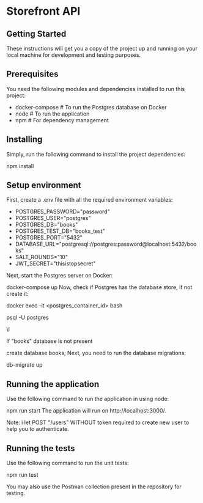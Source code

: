 # Storefront API

## Getting Started

These instructions will get you a copy of the project up and running on your local machine for development and testing purposes.

## Prerequisites

You need the following modules and dependencies installed to run this project:

- docker-compose # To run the Postgres database on Docker
- node # To run the application
- npm # For dependency management

## Installing

Simply, run the following command to install the project dependencies:

npm install

## Setup environment

First, create a .env file with all the required environment variables:

- POSTGRES_PASSWORD="password"
- POSTGRES_USER="postgres"
- POSTGRES_DB="books"
- POSTGRES_TEST_DB="books_test"
- POSTGRES_PORT="5432"
- DATABASE_URL="postgresql://postgres:password@localhost:5432/books"
- SALT_ROUNDS="10"
- JWT_SECRET="thisistopsecret"

Next, start the Postgres server on Docker:

docker-compose up
Now, check if Postgres has the database store, if not create it:

docker exec -it <postgres_container_id> bash

psql -U postgres

\l

If "books" database is not present

create database books;
Next, you need to run the database migrations:

db-migrate up

## Running the application

Use the following command to run the application in using node:

npm run start
The application will run on http://localhost:3000/.

Note: i let POST "/users" WITHOUT token required to create new user to help you to authenticate.

## Running the tests

Use the following command to run the unit tests:

npm run test

You may also use the Postman collection present in the repository for testing.
